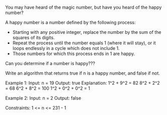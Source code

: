 You may have heard of the magic number, but have you heard of the happy number?

A happy number is a number defined by the following process:

- Starting with any positive integer, replace the number by the sum of the squares of its digits.
- Repeat the process until the number equals 1 (where it will stay), or it loops endlessly in a cycle which does not include 1.
- Those numbers for which this process ends in 1 are happy.

Can you determine if a number is happy???

Write an algorithm that returns true if n is a happy number, and false if not.

Example 1:
Input: n = 19
Output: true
Explanation:
1^2 + 9^2 = 82
8^2 + 2^2 = 68
6^2 + 8^2 = 100
1^2 + 0^2 + 0^2 = 1


Example 2:
Input: n = 2
Output: false


Constraints:
1 <= n <= 231 - 1